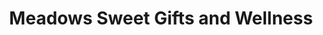---
title: "Meadows Sweet Gifts and Wellness"
url: /morrison/meadows-sweet-gifts-and-wellness/
shop: gift
---
